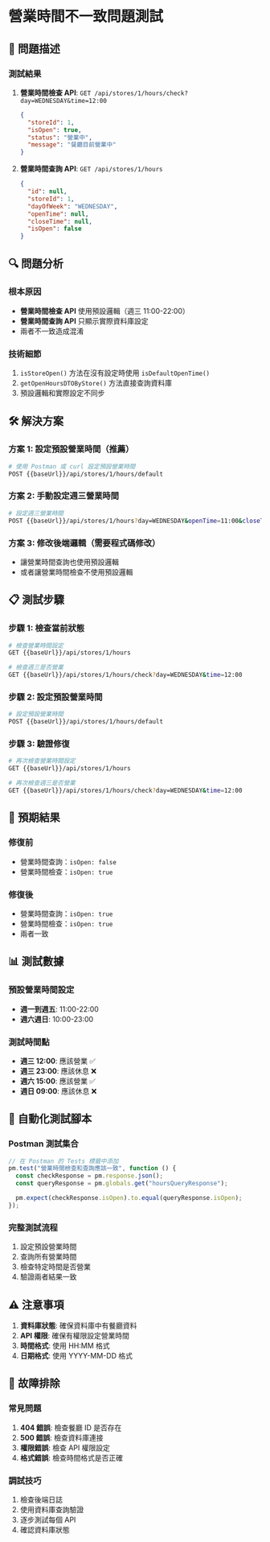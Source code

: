 # 營業時間不一致問題測試

## 🚨 問題描述

### 測試結果

1. **營業時間檢查 API**: `GET /api/stores/1/hours/check?day=WEDNESDAY&time=12:00`

   ```json
   {
     "storeId": 1,
     "isOpen": true,
     "status": "營業中",
     "message": "餐廳目前營業中"
   }
   ```

2. **營業時間查詢 API**: `GET /api/stores/1/hours`
   ```json
   {
     "id": null,
     "storeId": 1,
     "dayOfWeek": "WEDNESDAY",
     "openTime": null,
     "closeTime": null,
     "isOpen": false
   }
   ```

## 🔍 問題分析

### 根本原因

- **營業時間檢查 API** 使用預設邏輯（週三 11:00-22:00）
- **營業時間查詢 API** 只顯示實際資料庫設定
- 兩者不一致造成混淆

### 技術細節

1. `isStoreOpen()` 方法在沒有設定時使用 `isDefaultOpenTime()`
2. `getOpenHoursDTOByStore()` 方法直接查詢資料庫
3. 預設邏輯和實際設定不同步

## 🛠️ 解決方案

### 方案 1: 設定預設營業時間（推薦）

```bash
# 使用 Postman 或 curl 設定預設營業時間
POST {{baseUrl}}/api/stores/1/hours/default
```

### 方案 2: 手動設定週三營業時間

```bash
# 設定週三營業時間
POST {{baseUrl}}/api/stores/1/hours?day=WEDNESDAY&openTime=11:00&closeTime=22:00&isOpen=true
```

### 方案 3: 修改後端邏輯（需要程式碼修改）

- 讓營業時間查詢也使用預設邏輯
- 或者讓營業時間檢查不使用預設邏輯

## 📋 測試步驟

### 步驟 1: 檢查當前狀態

```bash
# 檢查營業時間設定
GET {{baseUrl}}/api/stores/1/hours

# 檢查週三是否營業
GET {{baseUrl}}/api/stores/1/hours/check?day=WEDNESDAY&time=12:00
```

### 步驟 2: 設定預設營業時間

```bash
# 設定預設營業時間
POST {{baseUrl}}/api/stores/1/hours/default
```

### 步驟 3: 驗證修復

```bash
# 再次檢查營業時間設定
GET {{baseUrl}}/api/stores/1/hours

# 再次檢查週三是否營業
GET {{baseUrl}}/api/stores/1/hours/check?day=WEDNESDAY&time=12:00
```

## 🎯 預期結果

### 修復前

- 營業時間查詢：`isOpen: false`
- 營業時間檢查：`isOpen: true`

### 修復後

- 營業時間查詢：`isOpen: true`
- 營業時間檢查：`isOpen: true`
- 兩者一致

## 📊 測試數據

### 預設營業時間設定

- **週一到週五**: 11:00-22:00
- **週六週日**: 10:00-23:00

### 測試時間點

- **週三 12:00**: 應該營業 ✅
- **週三 23:00**: 應該休息 ❌
- **週六 15:00**: 應該營業 ✅
- **週日 09:00**: 應該休息 ❌

## 🔧 自動化測試腳本

### Postman 測試集合

```javascript
// 在 Postman 的 Tests 標籤中添加
pm.test("營業時間檢查和查詢應該一致", function () {
  const checkResponse = pm.response.json();
  const queryResponse = pm.globals.get("hoursQueryResponse");

  pm.expect(checkResponse.isOpen).to.equal(queryResponse.isOpen);
});
```

### 完整測試流程

1. 設定預設營業時間
2. 查詢所有營業時間
3. 檢查特定時間是否營業
4. 驗證兩者結果一致

## ⚠️ 注意事項

1. **資料庫狀態**: 確保資料庫中有餐廳資料
2. **API 權限**: 確保有權限設定營業時間
3. **時間格式**: 使用 HH:MM 格式
4. **日期格式**: 使用 YYYY-MM-DD 格式

## 🐛 故障排除

### 常見問題

1. **404 錯誤**: 檢查餐廳 ID 是否存在
2. **500 錯誤**: 檢查資料庫連接
3. **權限錯誤**: 檢查 API 權限設定
4. **格式錯誤**: 檢查時間格式是否正確

### 調試技巧

1. 檢查後端日誌
2. 使用資料庫查詢驗證
3. 逐步測試每個 API
4. 確認資料庫狀態
